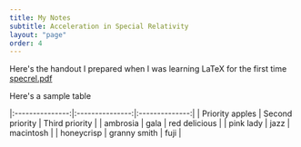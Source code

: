 ```yaml
---
title: My Notes
subtitle: Acceleration in Special Relativity
layout: "page"
order: 4
---
```



Here's the handout I prepared when I was learning LaTeX for the first time
[specrel.pdf](https://github.com/Gargantua1605/gargantua1605.github.io/files/6269271/specrel.pdf)<br/>

Here's a sample table<br/>

|:---------------:|:---------------:|:--------------:|
| Priority apples | Second priority | Third priority |
| ambrosia | gala | red delicious |
| pink lady | jazz | macintosh |
| honeycrisp | granny smith | fuji |

